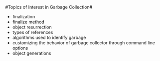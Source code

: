 #Topics of Interest in Garbage Collection#

  * finalization
  * finalize method
  * object resurrection
  * types of references
  * algorithms used to identify garbage
  * customizing the behavior of garbage collector through command line options
  * object generations